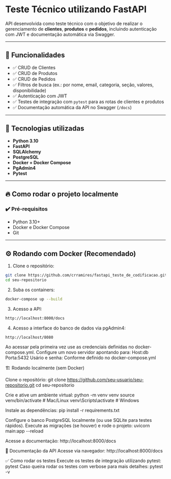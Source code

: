 # Teste Técnico utilizando FastAPI

API desenvolvida como teste técnico com o objetivo de realizar o gerenciamento de **clientes**, **produtos** e **pedidos**, incluindo autenticação com JWT e documentação automática via Swagger.

---

## 🚀 Funcionalidades

- ✅ CRUD de Clientes
- ✅ CRUD de Produtos
- ✅ CRUD de Pedidos
- ✅ Filtros de busca (ex.: por nome, email, categoria, seção, valores, disponibilidade)
- ✅ Autenticação com JWT
- ✅ Testes de integração com `pytest` para as rotas de clientes e produtos
- ✅ Documentação automática da API no Swagger (`/docs`)

---

## 🧰 Tecnologias utilizadas

- **Python 3.10**
- **FastAPI**
- **SQLAlchemy**
- **PostgreSQL**
- **Docker + Docker Compose**
- **PgAdmin4**
- **Pytest**

---

## 🔥 Como rodar o projeto localmente

### ✔️ Pré-requisitos

- Python 3.10+
- Docker e Docker Compose
- Git

---

## ⚙️ Rodando com Docker (Recomendado)

1. Clone o repositório:

```bash
git clone https://github.com/crramires/fastapi_teste_de_codificacao.git
cd seu-repositorio
```

2. Suba os containers:
```bash
docker-compose up --build
```

3. Acesso a API:
```bash
http://localhost:8000/docs
```

4. Acesso a interface do banco de dados via pgAdmin4:
```bash
http://localhost/8080
```
Ao acessar pela primeira vez use as credenciais definidas no docker-compose.yml.
Configure um novo servidor apontando para:
Host:db
Porta:5432
Usário e senha: Conforme definido no docker-compose.yml


🏗️ Rodando localmente (sem Docker)

Clone o repositório:
git clone https://github.com/seu-usuario/seu-repositorio.git
cd seu-repositorio

Crie e ative um ambiente virtual:
python -m venv venv
source venv/bin/activate  # Mac/Linux
venv\Scripts\activate     # Windows

Instale as dependências:
pip install -r requirements.txt

Configure o banco PostgreSQL localmente (ou use SQLite para testes rápidos).
Execute as migrações (se houver) e rode o projeto:
uvicorn main:app --reload

Acesse a documentação:
http://localhost:8000/docs

📑 Documentação da API
Acesse via navegador:
http://localhost:8000/docs


✅ Como rodar os testes
Execute os testes de integração utilizando pytest:
pytest
Caso queira rodar os testes com verbose para mais detalhes:
pytest -v
